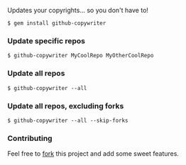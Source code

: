 Updates your copyrights... so you don't have to!

`$ gem install github-copywriter`

### Update specific repos
`$ github-copywriter MyCoolRepo MyOtherCoolRepo`

### Update all repos
`$ github-copywriter --all`

### Update all repos, excluding forks
`$ github-copywriter --all --skip-forks`

### Contributing
Feel free to [fork](//github.com/ryanmjacobs/github-copywriter) this project
and add some sweet features.
